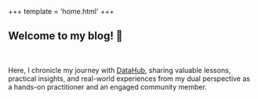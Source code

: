 +++
template = 'home.html'
+++

## Welcome to my blog! 👋
<br>

Here, I chronicle my journey with [DataHub](https://datahubproject.io/), sharing valuable lessons, practical insights, and
real-world experiences from my dual perspective as a hands-on practitioner and an engaged community member.
